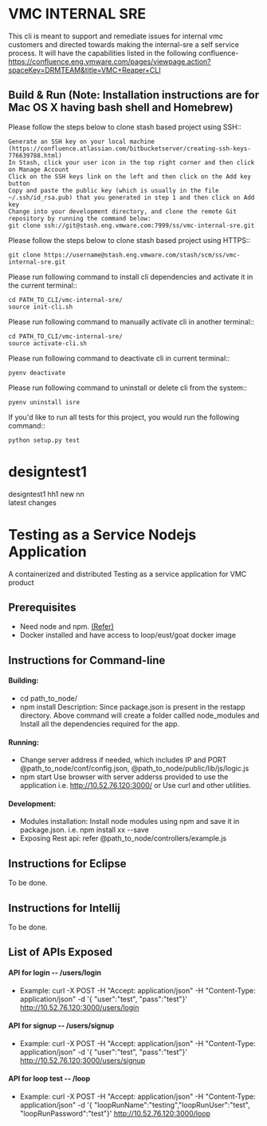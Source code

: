 VMC INTERNAL SRE
================
This cli is meant to support and remediate issues for internal vmc customers and directed towards making the internal-sre a self service process. 
It will have the capabilities listed in the following confluence-
https://confluence.eng.vmware.com/pages/viewpage.action?spaceKey=DRMTEAM&title=VMC+Reaper+CLI
 
Build & Run (Note: Installation instructions are for Mac OS X having bash shell and Homebrew)
-----------
Please follow the steps below to clone stash based project using SSH::

    Generate an SSH key on your local machine (https://confluence.atlassian.com/bitbucketserver/creating-ssh-keys-776639788.html)
    In Stash, click your user icon in the top right corner and then click on Manage Account
    Click on the SSH keys link on the left and then click on the Add key button
    Copy and paste the public key (which is usually in the file ~/.ssh/id_rsa.pub) that you generated in step 1 and then click on Add key
    Change into your development directory, and clone the remote Git repository by running the command below:
    git clone ssh://git@stash.eng.vmware.com:7999/ss/vmc-internal-sre.git


Please follow the steps below to clone stash based project using HTTPS::

    git clone https://username@stash.eng.vmware.com/stash/scm/ss/vmc-internal-sre.git


Please run following command to install cli dependencies and activate it in the current terminal::

    cd PATH_TO_CLI/vmc-internal-sre/
    source init-cli.sh


Please run following command to manually activate cli in another terminal::

    cd PATH_TO_CLI/vmc-internal-sre/
    source activate-cli.sh


Please run following command to deactivate cli in current terminal::

    pyenv deactivate


Please run following command to uninstall or delete cli from the system::

    pyenv uninstall isre


If you'd like to run all tests for this project, you would run the following command::

    python setup.py test


# designtest1
designtest1
hh1
new
nn  
latest changes


# Testing as a Service Nodejs Application
A containerized and distributed Testing as a service application for VMC product


## Prerequisites
- Need node and npm. [(Refer)](https://nodejs.org/en/download/package-manager/)
- Docker installed and have access to loop/eust/goat docker image


## Instructions for Command-line
#### Building:
 - cd path_to_node/
 - npm install
     Description: Since package.json is present in the restapp directory.
     Above command will create a folder callled node_modules and
     Install all the dependencies required for the app.
     
#### Running:
 - Change server address if needed, which includes IP and PORT
 @path_to_node/conf/config.json, @path_to_node/public/lib/js/logic.js
 - npm start
 Use browser with server adderss provided to use the application i.e. http://10.52.76.120:3000/ or Use curl and other utilities.
 
#### Development:
 - Modules installation: Install node modules using npm and save it in package.json. i.e.  npm install xx --save
 - Exposing Rest api: refer @path_to_node/controllers/example.js


## Instructions for Eclipse
To be done.


## Instructions for Intellij
To be done.


## List of APIs Exposed
#### API for login -- /users/login
- Example: curl -X POST -H "Accept: application/json" -H "Content-Type: application/json" -d '{ "user":"test", "pass":"test"}' http://10.52.76.120:3000/users/login

#### API for signup -- /users/signup
- Example: curl -X POST -H "Accept: application/json" -H "Content-Type: application/json" -d '{ "user":"test", "pass":"test"}' http://10.52.76.120:3000/users/signup

#### API for loop test -- /loop
- Example: curl -X POST -H "Accept: application/json" -H "Content-Type: application/json" -d '{ "loopRunName":"testing","loopRunUser":"test", "loopRunPassword":"test"}' http://10.52.76.120:3000/loop
